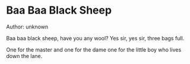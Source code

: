# Baa Baa Black Sheep
Author: unknown

Baa baa black sheep,
have you any wool?
Yes sir, yes sir,
three bags full.

One for the master
and one for the dame
one for the little boy
who lives down the lane.
